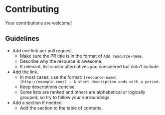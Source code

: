 # Contributing

Your contributions are welcome!

## Guidelines

- Add one link per pull request.
  - Make sure the PR title is in the format of `Add resource-name`.
  - Describe why the resource is awesome.
  - If relevant, list similar alternatives you considered but didn’t include.
- Add the link.
  - In most cases, use the format: `[resource-name](http://example.com/) — A short description ends with a period.`
  - Keep descriptions concise.
  - Some lists are ranked and others are alphabetical or logically grouped, so try to follow your surroundings.
- Add a section if needed.
  - Add the section to the table of contents.
